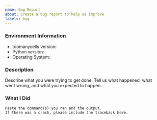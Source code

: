 ```yaml
---
name: Bug Report
about: Create a bug report to help us improve
labels: bug
---
```


<!-- Please search existing issues to avoid creating duplicates. -->

### Environment Information

-   toomanycells version:
-   Python version:
-   Operating System:

### Description

Describe what you were trying to get done.
Tell us what happened, what went wrong, and what you expected to happen.

### What I Did

```
Paste the command(s) you ran and the output.
If there was a crash, please include the traceback here.
```
